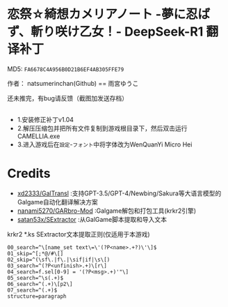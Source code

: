 # 恋祭☆綺想カメリアノート -夢に忍ばず、斬り咲け乙女！- DeepSeek-R1 翻译补丁

MD5: `FA6678C4A956B0D21B6EF4AB305FFE79`

作者： natsumerinchan(Github) == 雨宮ゆうこ

还未推完，有bug请反馈（截图加发送存档）

## 
- 1.安装修正补丁v1.04
- 2.解压压缩包并把所有文件复制到游戏根目录下，然后双击运行CAMELLIA.exe
- 3.进入游戏后在`設定`-`フォント`中将字体改为WenQuanYi Micro Hei

# Credits

- [xd2333/GalTransl](https://github.com/xd2333/GalTransl.git) :支持GPT-3.5/GPT-4/Newbing/Sakura等大语言模型的Galgame自动化翻译解决方案
- [nanami5270/GARbro-Mod](https://github.com/nanami5270/GARbro-Mod.git) :Galgame解包和打包工具(krkr2引擎)
- [satan53x/SExtractor](https://github.com/satan53x/SExtractor.git) :从GalGame脚本提取和导入文本

krkr2 *.ks SExtractor文本提取正则(仅适用于本游戏)
```
00_search=^\[name_set text\=\'(?P<name>.+?)\'\]$
01_skip=^[;*@/#\[]
02_skip=^(\sf\.|f\.|\sif|if|\s\[)
03_search=^(?P<unfinish>.+)\[r\]
04_search=f.sel[0-9] = '(?P<msg>.+)'"\]
05_search=^\s(.+)$
06_search=^(.+)\[p2\]
07_search=^(.+)$
structure=paragraph
```
